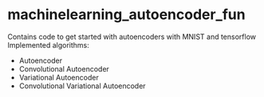 # machinelearning_autoencoder_fun
Contains code to get started with autoencoders with MNIST and tensorflow
Implemented algorithms:  
- Autoencoder  
- Convolutional Autoencoder  
- Variational Autoencoder  
- Convolutional Variational Autoencoder  
